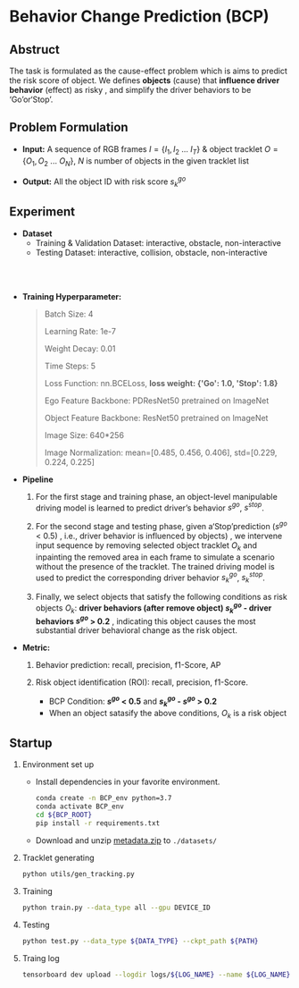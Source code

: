 # Behavior Change Prediction (BCP)


## **Abstruct**
The task is formulated as the cause-effect problem which is aims to predict the risk score of object. We defines **objects** (cause) that **influence driver behavior** (effect) as risky , and simplify the driver behaviors to be ‘Go’or‘Stop’.

## **Problem Formulation**
* **Input:** A sequence of RGB frames $I = \{I_1, I_2\ ...\ I_T\}$  & object tracklet $O = \{O_1,O_2\ ...\ O_N\}$, $N$ is number of objects in the given tracklet list

* **Output:**  All the object ID with risk score $s^{go}_k$

## **Experiment**
	
- **Dataset**
	* Training & Validation Dataset: interactive, obstacle, non-interactive
    * Testing Dataset: interactive, collision, obstacle, non-interactive
<br />
<br />

- **Training Hyperparameter:**
	
	> Batch Size:	4
	> 
	> Learning Rate:	1e-7
	> 
	> Weight Decay:  0.01
	> 
	> Time Steps:	5
	> 
	> Loss Function: nn.BCELoss, **loss weight: {'Go': 1.0, 'Stop': 1.8}**
	> 
	> Ego Feature Backbone:	PDResNet50 pretrained on ImageNet
	> 
	> Object Feature Backbone:	ResNet50 pretrained on ImageNet
	> 
	> Image Size: 640\*256
	> 
	> Image Normalization: mean=[0.485, 0.456, 0.406], std=[0.229, 0.224, 0.225]

- **Pipeline**
	
	
    1. For the first stage and training phase, an object-level manipulable driving model is learned to predict driver’s behavior $s^{go}$, $s^{stop}$.
	
	2. For the second stage and testing phase, given a‘Stop’prediction ($s^{go}$ < 0.5) , i.e., driver behavior is influenced by objects) , we intervene input sequence by removing selected object tracklet $O_k$ and inpainting the removed area in each frame to simulate a scenario without the presence of the tracklet. The trained driving model is used to predict the corresponding driver behavior $s^{go}_k$, $s^{stop}_k$.
	
	3. Finally, we select objects that satisfy the following conditions as risk objects $O_k$: **driver behaviors (after remove object) $s^{go}_k$ - driver behaviors $s^{go}$ > 0.2** , indicating this object causes the most substantial driver behavioral change as the risk object. 

- **Metric:**
	1. Behavior prediction: recall, precision, f1-Score, AP
	2. Risk object identification (ROI): recall, precision, f1-Score. 
		
		* BCP Condition: **$s^{go}$ < 0.5** and **$s^{go}_k$ - $s^{go}$ > 0.2**
		* When an object satasify the above conditions, $O_k$ is a risk object



## **Startup**

1. Environment set up
  	
	* Install dependencies in your favorite environment. 	
		```bash
		conda create -n BCP_env python=3.7
		conda activate BCP_env
		cd ${BCP_ROOT}
		pip install -r requirements.txt
		```
	* Download and unzip [metadata.zip](https://nycu1-my.sharepoint.com/personal/ychen_m365_nycu_edu_tw/_layouts/15/onedrive.aspx?ga=1&id=%2Fpersonal%2Fychen%5Fm365%5Fnycu%5Fedu%5Ftw%2FDocuments%2FRiskBench%2FDATA%5FFOR%5FPlanning%5FAware%5FMetric) to `./datasets/`
2. Tracklet generating
	```bash
	python utils/gen_tracking.py	
	```
3.  Training
	```bash
	python train.py --data_type all --gpu DEVICE_ID
	```
4. Testing
	```bash
	python test.py --data_type ${DATA_TYPE} --ckpt_path ${PATH}
	```
5. Traing log
	```bash
	tensorboard dev upload --logdir logs/${LOG_NAME} --name ${LOG_NAME}
	```


		
